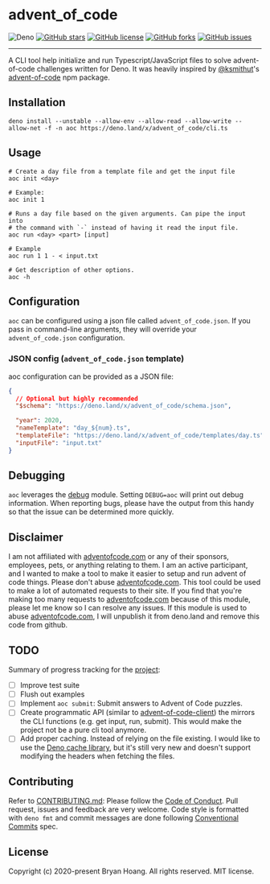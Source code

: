# advent_of_code

![Deno](https://github.com/bryan-hoang/advent-of-code/workflows/Deno/badge.svg)
[![GitHub stars](https://img.shields.io/github/stars/bryan-hoang/advent-of-code)](https://github.com/bryan-hoang/advent-of-code/stargazers)
[![GitHub license](https://img.shields.io/github/license/bryan-hoang/advent-of-code)](https://github.com/bryan-hoang/advent-of-code/blob/main/LICENSE)
[![GitHub forks](https://img.shields.io/github/forks/bryan-hoang/advent-of-code)](https://github.com/bryan-hoang/advent-of-code/network)
[![GitHub issues](https://img.shields.io/github/issues/bryan-hoang/advent-of-code)](https://github.com/bryan-hoang/advent-of-code/issues)

---

A CLI tool help initialize and run Typescript/JavaScript files to solve
advent-of-code challenges written for Deno. It was heavily inspired by
[@ksmithut](https://github.com/ksmithut)'s
[advent-of-code](https://www.npmjs.com/package/advent-of-code) npm package.

## Installation

```shell
deno install --unstable --allow-env --allow-read --allow-write --allow-net -f -n aoc https://deno.land/x/advent_of_code/cli.ts
```

## Usage

```shell
# Create a day file from a template file and get the input file
aoc init <day>

# Example:
aoc init 1

# Runs a day file based on the given arguments. Can pipe the input into
# the command with `-` instead of having it read the input file.
aoc run <day> <part> [input]

# Example
aoc run 1 1 - < input.txt

# Get description of other options.
aoc -h
```

## Configuration

`aoc` can be configured using a json file called `advent_of_code.json`. If you
pass in command-line arguments, they will override your `advent_of_code.json`
configuration.

### JSON config (`advent_of_code.json` template)

aoc configuration can be provided as a JSON file:

```json
{
  // Optional but highly recommended
  "$schema": "https://deno.land/x/advent_of_code/schema.json",

  "year": 2020,
  "nameTemplate": "day_${num}.ts",
  "templateFile": "https://deno.land/x/advent_of_code/templates/day.ts",
  "inputFile": "input.txt"
}
```

<!-- To create a basic configuration in the root directory of your project file you
can run:

```shell
aoc --init
```

this will create a basic `advent_of_code.json` file:

```json
{
  "year": 2020,
  "nameTemplate": "day_${num}.ts",
  "templateFile": "https://deno.land/x/advent_of_code/templates/day.ts"
}
``` -->

## Debugging

`aoc` leverages the [debug](https://deno.land/x/debug) module. Setting
`DEBUG=aoc` will print out debug information. When reporting bugs, please have
the output from this handy so that the issue can be determined more quickly.

## Disclaimer

I am not affiliated with [adventofcode.com](http://adventofcode.com) or any of
their sponsors, employees, pets, or anything relating to them. I am an active
participant, and I wanted to make a tool to make it easier to setup and run
advent of code things. Please don't abuse
[adventofcode.com](http://adventofcode.com). This tool could be used to make a
lot of automated requests to their
site<!-- , which is why this tool leverages caching -->. If you find that you're
making too many requests to [adventofcode.com](http://adventofcode.com) because
of this module, please let me know so I can resolve any issues. If this module
is used to abuse [adventofcode.com](http://adventofcode.com), I will unpublish
it from deno.land and remove this code from github.

## TODO

Summary of progress tracking for the
[project](https://github.com/bryan-hoang/advent-of-code/projects/1):

- [ ] Improve test suite
- [ ] Flush out examples
- [ ] Implement `aoc submit`: Submit answers to Advent of Code puzzles.
- [ ] Create programmatic API (similar to
      [advent-of-code-client](https://www.npmjs.com/package/advent-of-code-client))
      the mirrors the CLI functions (e.g. get input, run, submit). This would
      make the project not be a pure cli tool anymore.
- [ ] Add proper caching. Instead of relying on the file existing. I would like
      to use the [Deno cache library](https://deno.land/x/cache), but it's still
      very new and doesn't support modifying the headers when fetching the
      files.

## Contributing

Refer to [CONTRIBUTING.md](./CONTRIBUTING.md): Please follow the
[Code of Conduct](./CODE_OF_CONDUCT.md). Pull request, issues and feedback are
very welcome. Code style is formatted with `deno fmt` and commit messages are
done following [Conventional Commits](https://www.conventionalcommits.org) spec.

## License

Copyright (c) 2020-present Bryan Hoang. All rights reserved. MIT license.

